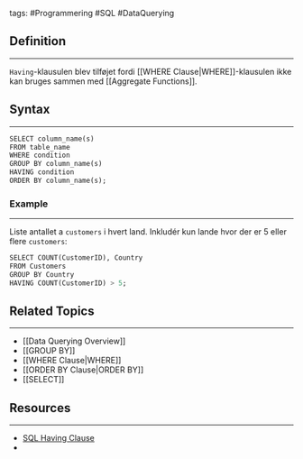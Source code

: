 tags: #Programmering #SQL #DataQuerying

## Definition 
---
`Having`-klausulen blev tilføjet fordi [[WHERE Clause|WHERE]]-klausulen ikke kan bruges sammen med [[Aggregate Functions]].

## Syntax
---
```SQL
SELECT column_name(s) 
FROM table_name
WHERE condition  
GROUP BY column_name(s)  
HAVING condition  
ORDER BY column_name(s);
```
### Example
---
Liste antallet a `customers` i hvert land. Inkludér kun lande hvor der er 5 eller flere `customers`:
```sql
SELECT COUNT(CustomerID), Country  
FROM Customers  
GROUP BY Country  
HAVING COUNT(CustomerID) > 5;
```

## Related Topics
---
- [[Data Querying Overview]]
- [[GROUP BY]]
- [[WHERE Clause|WHERE]]
- [[ORDER BY Clause|ORDER BY]]
- [[SELECT]]

## Resources
---
- [SQL Having Clause](https://www.w3schools.com/sql/sql_having.asp)
- 